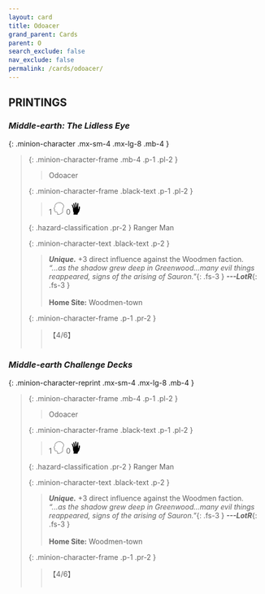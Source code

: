 ```yaml
---
layout: card
title: Odoacer
grand_parent: Cards
parent: O
search_exclude: false
nav_exclude: false
permalink: /cards/odoacer/
---
```


## PRINTINGS


### _Middle-earth: The Lidless Eye_

{: .minion-character .mx-sm-4 .mx-lg-8 .mb-4 }
> {: .minion-character-frame .mb-4 .p-1 .pl-2 }
> > <div class="hazard-mp"></div>
> > <div class="card-name">Odoacer</div>
>
> {: .minion-character-frame .black-text .p-1 .pl-2 }
> > 1 ![](/assets/images/mind.svg) 0![](/assets/images/di.svg)
>
> {: .hazard-classification .pr-2 }
> Ranger Man
>
> {: .minion-character-text .black-text .p-2 }
> > _**Unique.**_ +3 direct influence against the Woodmen faction. <br>_“...as the shadow grew deep in Greenwood...many evil things reappeared, signs of the arising of Sauron."_{: .fs-3 } ***---&#65279;LotR***{: .fs-3 }  <br><br>**Home Site:** Woodmen-town 
>
> {: .minion-character-frame .p-1 .pr-2 }
> > <div class="card-shield">【4/6】</div>
> > <div class="card-corruption-white">&nbsp;</div>

### _Middle-earth Challenge Decks_

{: .minion-character-reprint .mx-sm-4 .mx-lg-8 .mb-4 }
> {: .minion-character-frame .mb-4 .p-1 .pl-2 }
> > <div class="hazard-mp"></div>
> > <div class="card-name">Odoacer</div>
>
> {: .minion-character-frame .black-text .p-1 .pl-2 }
> > 1 ![](/assets/images/mind.svg) 0![](/assets/images/di.svg)
>
> {: .hazard-classification .pr-2 }
> Ranger Man
>
> {: .minion-character-text .black-text .p-2 }
> > _**Unique.**_ +3 direct influence against the Woodmen faction. <br>_“...as the shadow grew deep in Greenwood...many evil things reappeared, signs of the arising of Sauron."_{: .fs-3 } ***---&#65279;LotR***{: .fs-3 }  <br><br>**Home Site:** Woodmen-town 
>
> {: .minion-character-frame .p-1 .pr-2 }
> > <div class="card-shield">【4/6】</div>
> > <div class="card-corruption-white">&nbsp;</div>
